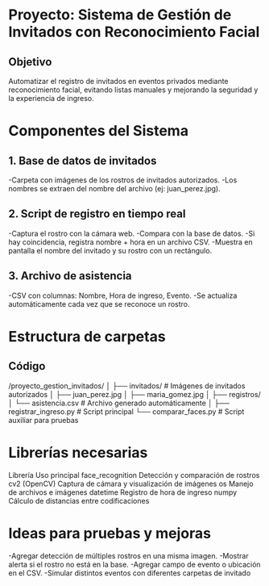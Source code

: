# Proyecto: Sistema de Gestión de Invitados con Reconocimiento Facial
## Objetivo
Automatizar el registro de invitados en eventos privados mediante reconocimiento facial,
evitando listas manuales y mejorando la seguridad y la experiencia de ingreso.

# Componentes del Sistema
## 1. Base de datos de invitados
-Carpeta con imágenes de los rostros de invitados autorizados.
-Los nombres se extraen del nombre del archivo (ej: juan_perez.jpg).

## 2. Script de registro en tiempo real
-Captura el rostro con la cámara web.
-Compara con la base de datos.
-Si hay coincidencia, registra nombre + hora en un archivo CSV.
-Muestra en pantalla el nombre del invitado y su rostro con un rectángulo.

## 3. Archivo de asistencia
-CSV con columnas: Nombre, Hora de ingreso, Evento.
-Se actualiza automáticamente cada vez que se reconoce un rostro.

# Estructura de carpetas
## Código
/proyecto_gestion_invitados/
│
├── invitados/ # Imágenes de invitados autorizados
│ ├── juan_perez.jpg
│ ├── maria_gomez.jpg
│
├── registros/
│ └── asistencia.csv # Archivo generado automáticamente
│
├── registrar_ingreso.py # Script principal
└── comparar_faces.py # Script auxiliar para pruebas

# Librerías necesarias
Librería Uso principal
face_recognition Detección y comparación de rostros
cv2 (OpenCV) Captura de cámara y visualización de imágenes
os Manejo de archivos e imágenes
datetime Registro de hora de ingreso
numpy Cálculo de distancias entre codificaciones

# Ideas para pruebas y mejoras
-Agregar detección de múltiples rostros en una misma imagen.
-Mostrar alerta si el rostro no está en la base.
-Agregar campo de evento o ubicación en el CSV.
-Simular distintos eventos con diferentes carpetas de invitado
